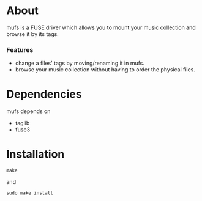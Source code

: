 # About
mufs is a FUSE driver which allows you to mount your music collection and browse it by its tags.

### Features
- change a files' tags by moving/renaming it in mufs.
- browse your music collection without having to order the physical files.

# Dependencies
mufs depends on
- taglib
- fuse3

# Installation
```
make
```
and 
```
sudo make install
```